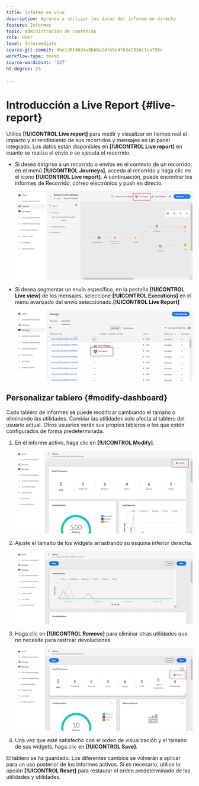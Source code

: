 ```yaml
---
title: Informe en vivo
description: Aprenda a utilizar los datos del informe en directo
feature: Informes
topic: Administración de contenido
role: User
level: Intermediate
source-git-commit: 4be1d6f4034a0bb0a24fe5e4f634253dc1ca798e
workflow-type: tm+mt
source-wordcount: '227'
ht-degree: 2%

---
```


# Introducción a Live Report {#live-report}

Utilice **[!UICONTROL Live report]** para medir y visualizar en tiempo real el impacto y el rendimiento de sus recorridos y mensajes en un panel integrado.
Los datos están disponibles en **[!UICONTROL Live report]** en cuanto se realiza el envío o se ejecuta el recorrido.

* Si desea dirigirse a un recorrido o envíos en el contexto de un recorrido, en el menú **[!UICONTROL Journeys]**, acceda al recorrido y haga clic en el icono **[!UICONTROL Live report]**. A continuación, puede encontrar los informes de Recorrido, correo electrónico y push en directo.

   ![](../assets/report_journey.png)

* Si desea segmentar un envío específico, en la pestaña **[!UICONTROL Live view]** de los mensajes, seleccione **[!UICONTROL Executions]** en el menú avanzado del envío seleccionado.**[!UICONTROL Live Report]**

   ![](../assets/report_2.png)

## Personalizar tablero {#modify-dashboard}

Cada tablero de informes se puede modificar cambiando el tamaño o eliminando las utilidades. Cambiar las utilidades solo afecta al tablero del usuario actual. Otros usuarios verán sus propios tableros o los que estén configurados de forma predeterminada.

1. En el informe activo, haga clic en **[!UICONTROL Modify]**.

   ![](../assets/report_modify_1.png)

1. Ajuste el tamaño de los widgets arrastrando su esquina inferior derecha.

   ![](../assets/report_modify_2.png)

1. Haga clic en **[!UICONTROL Remove]** para eliminar otras utilidades que no necesite para rastrear devoluciones.

   ![](../assets/report_modify_3.png)

1. Una vez que esté satisfecho con el orden de visualización y el tamaño de sus widgets, haga clic en **[!UICONTROL Save]**.

El tablero se ha guardado. Los diferentes cambios se volverán a aplicar para un uso posterior de los informes activos. Si es necesario, utilice la opción **[!UICONTROL Reset]** para restaurar el orden predeterminado de las utilidades y utilidades.
